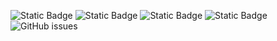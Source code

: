 ![Static Badge](https://img.shields.io/badge/blacklists-60-000000) ![Static Badge](https://img.shields.io/badge/blacklisted-2825209-cc0000) ![Static Badge](https://img.shields.io/badge/whitelisted-2249-00CC00) ![Static Badge](https://img.shields.io/badge/streaming_blacklist-28107-000000) ![GitHub issues](https://img.shields.io/github/issues/fabriziosalmi/blacklists)
